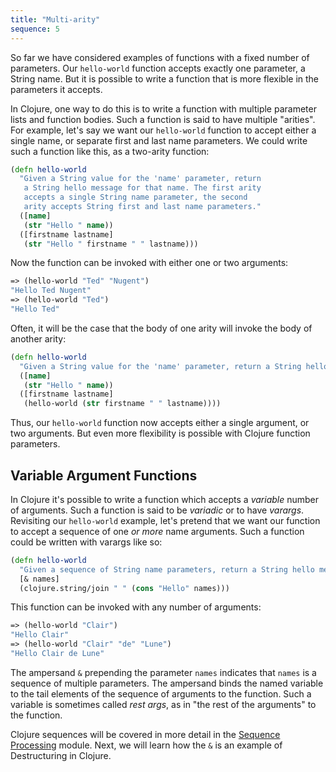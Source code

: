 ```yaml
---
title: "Multi-arity"
sequence: 5
---
```


So far we have considered examples of functions with a fixed number of parameters. Our `hello-world` function accepts exactly one parameter, a String name. But it is possible to write a function that is more flexible in the parameters it accepts.

In Clojure, one way to do this is to write a function with multiple parameter lists and function bodies. Such a function is said to have multiple "arities". For example, let's say we want our `hello-world` function to accept either a single name, or separate first and last name parameters. We could write such a function like this, as a two-arity function:

```clojure
(defn hello-world
  "Given a String value for the 'name' parameter, return
   a String hello message for that name. The first arity
   accepts a single String name parameter, the second
   arity accepts String first and last name parameters."
  ([name]
   (str "Hello " name))
  ([firstname lastname]
   (str "Hello " firstname " " lastname)))
```

Now the function can be invoked with either one or two arguments:

```clojure
=> (hello-world "Ted" "Nugent")
"Hello Ted Nugent"
=> (hello-world "Ted")
"Hello Ted"
```

Often, it will be the case that the body of one arity will invoke the body of another arity:

```clojure
(defn hello-world
  "Given a String value for the 'name' parameter, return a String hello message for that name. The first arity accepts a single String name parameter, the second arity accepts String first and last name parameters."
  ([name]
   (str "Hello " name))
  ([firstname lastname]
   (hello-world (str firstname " " lastname))))
```

Thus, our `hello-world` function now accepts either a single argument, or two arguments. But even more flexibility is possible with Clojure function parameters.

## Variable Argument Functions

In Clojure it's possible to write a function which accepts a _variable_ number of arguments. Such a function is said to be _variadic_ or to have _varargs_. Revisiting our `hello-world` example, let's pretend that we want our function to accept a sequence of one _or more_ name arguments. Such a function could be written with varargs like so:

```clojure
(defn hello-world
  "Given a sequence of String name parameters, return a String hello message for those names."
  [& names]
  (clojure.string/join " " (cons "Hello" names)))
```

This function can be invoked with any number of arguments:

```clojure
=> (hello-world "Clair")
"Hello Clair"
=> (hello-world "Clair" "de" "Lune")
"Hello Clair de Lune"
```

The ampersand `&` prepending the parameter `names` indicates that `names` is a sequence of multiple parameters. The ampersand binds the named variable to the tail elements of the sequence of arguments to the function. Such a variable is sometimes called _rest args_, as in "the rest of the arguments" to the function.

Clojure sequences will be covered in more detail in the [Sequence Processing](../../05-list-sequence-processing/en/README.md) module. Next, we will learn how the `&` is an example of Destructuring in Clojure.